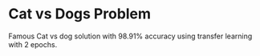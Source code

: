 # Cat vs Dogs Problem

Famous Cat vs dog solution with 98.91% accuracy using transfer learning with 2 epochs.
